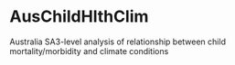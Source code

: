 # AusChildHlthClim
Australia SA3-level analysis of relationship between child mortality/morbidity and climate conditions

